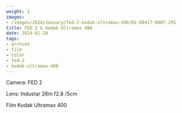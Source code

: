 ```yaml
---
weight: 1
images:
- /images/2024/January/fed-2-kodak-ultramax-400/R1-00417-0007.JPG
title: FED 2 & Kodak Ultramax 400
date: 2024-01-20
tags:
- archive
- film
- color
- fed-2
- kodak-ultramax-400
---
```


Camera: FED 2

Lens: Industar 26m f2.8 /5cm

Film Kodak Ultramax 400

